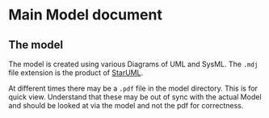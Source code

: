 # Main Model document

## The model
The model is created using various Diagrams of UML and SysML.  The `.mdj` file extension is the product of [StarUML](https://staruml.io).

At different times there may be a `.pdf` file in the model directory. This is for quick view. Understand that these may be out of sync with the actual Model and should be looked at via the model and not the pdf for correctness.
